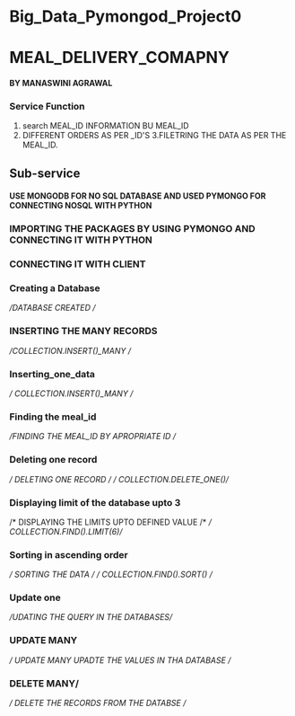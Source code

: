# Big_Data_Pymongod_Project0
# MEAL_DELIVERY_COMAPNY
#### BY MANASWINI AGRAWAL

### Service Function
 1. search MEAL_ID INFORMATION BU MEAL_ID 
 2. DIFFERENT ORDERS AS PER _ID'S
 3.FILETRING THE DATA AS PER THE MEAL_ID.



## Sub-service
#### USE MONGODB FOR NO SQL DATABASE AND USED PYMONGO FOR CONNECTING NOSQL WITH PYTHON


###  IMPORTING THE PACKAGES BY USING PYMONGO AND CONNECTING IT WITH PYTHON
### CONNECTING IT WITH CLIENT


### Creating a Database
 */DATABASE CREATED /*

 ### INSERTING THE MANY RECORDS
 */COLLECTION.INSERT()_MANY /*
 
 ### Inserting_one_data
 */  COLLECTION.INSERT()_MANY /*
 
 ### Finding the meal_id
 */FINDING THE MEAL_ID BY APROPRIATE ID /*
 
 ### Deleting one record
 */ DELETING ONE RECORD /*
  */ COLLECTION.DELETE_ONE()/*

### Displaying limit of the database upto 3
/* DISPLAYING THE LIMITS UPTO DEFINED VALUE /*
 */   COLLECTION.FIND().LIMIT(6)/*
    
### Sorting in ascending order  
*/  SORTING THE DATA /* 
*/ COLLECTION.FIND().SORT() /*

### Update one
*/UDATING THE QUERY IN THE DATABASES/*
### UPDATE MANY
*/ UPDATE MANY UPADTE THE VALUES IN THA DATABASE /*

### DELETE MANY/
*/  DELETE THE RECORDS FROM THE DATABSE /*

